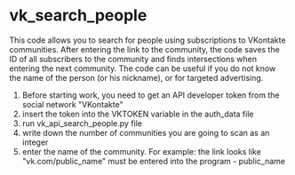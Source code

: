 # vk_search_people
This code allows you to search for people using subscriptions to VKontakte communities. After entering the link to the community, the code saves the ID of all subscribers to the community and finds intersections when entering the next community. The code can be useful if you do not know the name of the person (or his nickname), or for targeted advertising.
1) Before starting work, you need to get an API developer token from the social network "VKontakte" 
2) insert the token into the VKTOKEN variable in the auth_data file
3) run vk_api_search_people.py file
4) write down the number of communities you are going to scan as an integer
5) enter the name of the community. For example:
      the link looks like "vk.com/public_name"
      must be entered into the program - public_name

